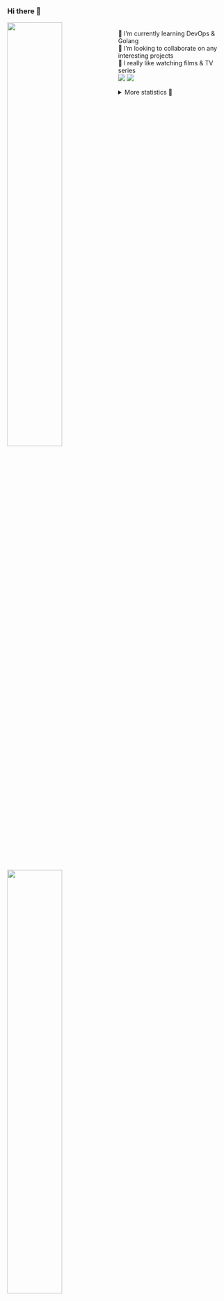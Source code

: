 ### Hi there 👋


[<img align="left" width="50%" src="https://github-readme-stats.vercel.app/api?username=rufusnufus&hide=issues&show_icons=true&count_private=true&theme=transparent&title_color=FF6F40&text_color=FBF9F8&icon_color=F48242&hide_border=true&hide_title=true#gh-dark-mode-only">](https://metrics.lecoq.io/rufusnufus#gh-dark-mode-only)
[<img align="left" width="50%" src="https://github-readme-stats.vercel.app/api?username=rufusnufus&hide=issues&show_icons=true&count_private=true&theme=transparent&title_color=FF6533&text_color=4D4644&icon_color=FF8038&hide_border=true&hide_title=true#gh-light-mode-only">](https://metrics.lecoq.io/rufusnufus#gh-light-mode-only)

<p>
  <br>
  🌱 I’m currently learning DevOps & Golang</br>
  👯 I’m looking to collaborate on any interesting projects</br>
  🎥 I really like watching films & TV series</br>
  <a href="https://linkedin.com/in/rufusnufus"><img src="https://img.shields.io/badge/linkedin-0077B5.svg?style=for-the-badge&logo=linkedin&logoColor=white"/></a>
  <a href="https://t.me/rufusnufus"><img src="https://img.shields.io/badge/-telegram-black?style=for-the-badge&color=blue&logo=telegram"/></a>
</p>

<p text-align="left">
<details>
  <summary>More statistics 👀</summary><br/>

<!--START_SECTION:waka-->
![Code Time](http://img.shields.io/badge/Code%20Time-534%20hrs%2035%20mins-blue)

![Profile Views](http://img.shields.io/badge/Profile%20Views-0-blue)

**I'm an Early 🐤** 

```text
🌞 Morning                9959 commits        ██████░░░░░░░░░░░░░░░░░░░   22.69 % 
🌆 Daytime                25888 commits       ███████████████░░░░░░░░░░   58.99 % 
🌃 Evening                7299 commits        ████░░░░░░░░░░░░░░░░░░░░░   16.63 % 
🌙 Night                  741 commits         ░░░░░░░░░░░░░░░░░░░░░░░░░   01.69 % 
```
📅 **I'm Most Productive on Monday** 

```text
Monday                   9094 commits        █████░░░░░░░░░░░░░░░░░░░░   20.72 % 
Tuesday                  8479 commits        █████░░░░░░░░░░░░░░░░░░░░   19.32 % 
Wednesday                8834 commits        █████░░░░░░░░░░░░░░░░░░░░   20.13 % 
Thursday                 8599 commits        █████░░░░░░░░░░░░░░░░░░░░   19.59 % 
Friday                   7683 commits        ████░░░░░░░░░░░░░░░░░░░░░   17.51 % 
Saturday                 755 commits         ░░░░░░░░░░░░░░░░░░░░░░░░░   01.72 % 
Sunday                   443 commits         ░░░░░░░░░░░░░░░░░░░░░░░░░   01.01 % 
```


📊 **This Week I Spent My Time On** 

```text
💬 Programming Languages: 
Go                       4 hrs 51 mins       █████████████░░░░░░░░░░░░   50.53 % 
HCL                      2 hrs 5 mins        █████░░░░░░░░░░░░░░░░░░░░   21.86 % 
YAML                     1 hr 14 mins        ███░░░░░░░░░░░░░░░░░░░░░░   12.94 % 
Other                    39 mins             ██░░░░░░░░░░░░░░░░░░░░░░░   06.81 % 
Bash                     14 mins             █░░░░░░░░░░░░░░░░░░░░░░░░   02.47 % 

🔥 Editors: 
VS Code                  9 hrs 9 mins        ████████████████████████░   95.32 % 
iTerm2                   26 mins             █░░░░░░░░░░░░░░░░░░░░░░░░   04.68 % 
```

**I Mostly Code in Go** 

```text
Python                   14 repos            ██░░░░░░░░░░░░░░░░░░░░░░░   09.46 % 
Smarty                   10 repos            ██░░░░░░░░░░░░░░░░░░░░░░░   06.76 % 
HCL                      7 repos             █░░░░░░░░░░░░░░░░░░░░░░░░   04.73 % 
Kotlin                   5 repos             █░░░░░░░░░░░░░░░░░░░░░░░░   03.38 % 
HTML                     5 repos             █░░░░░░░░░░░░░░░░░░░░░░░░   03.38 % 
```




 Last Updated on 11/12/2023 01:04:42 UTC
<!--END_SECTION:waka-->

</details>
</p>
